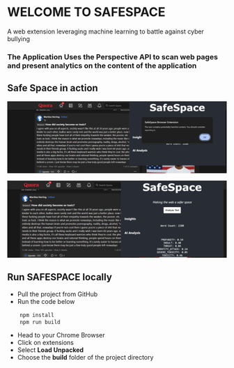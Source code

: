 # WELCOME TO SAFESPACE
A web extension leveraging machine learning to battle against cyber bullying

### The Application Uses the Perspective API to scan web pages and present analytics on the content of the application

## Safe Space in action
![Demonstration of the app](./images/SHOT3.png "SafeSpace in action")

![Analytics from Perspective API](./images/SHOT4.png)

## Run SAFESPACE locally
- Pull the project from GitHub
- Run the code below
```
    npm install
    npm run build
```

- Head to your Chrome Browser
- Click on extensions
- Select **Load Unpacked**
- Choose the **build** folder of the project directory